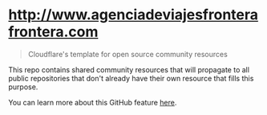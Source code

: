 # http://www.agenciadeviajesfronterafrontera.com
> Cloudflare's template for open source community resources

This repo contains shared community resources that will propagate to all public
repositories that don't already have their own resource that fills this purpose.

You can learn more about this GitHub feature [here](https://help.github.com/en/articles/creating-a-default-community-health-file-for-your-organization). 


